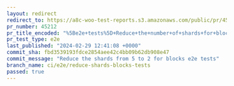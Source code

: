```yaml
---
layout: redirect
redirect_to: https://a8c-woo-test-reports.s3.amazonaws.com/public/pr/45212/e2e/index.html
pr_number: 45212
pr_title_encoded: "%5Be2e+tests%5D+Reduce+the+number+of+shards+for+blocks+tests+to+2"
pr_test_type: e2e
last_published: "2024-02-29 12:41:08 +0000"
commit_sha: fbd3539193fdce2854aee42c4bb09b62db908e47
commit_message: "Reduce the shards from 5 to 2 for blocks e2e tests"
branch_name: ci/e2e/reduce-shards-blocks-tests
passed: true
---
```


